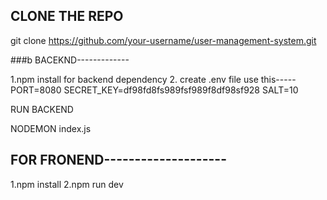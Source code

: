 ## CLONE THE REPO
git clone https://github.com/your-username/user-management-system.git

###b  BACEKND-------------

1.npm install for backend dependency
2. create .env file
use this-----
PORT=8080
SECRET_KEY=df98fd8fs989fsf989f8df98sf928
SALT=10

RUN BACKEND

NODEMON index.js

## FOR FRONEND--------------------
1.npm install
2.npm run dev



